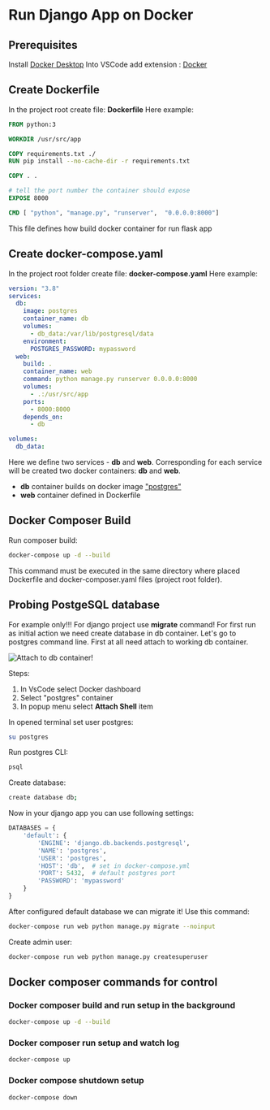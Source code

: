 # Run Django App on Docker

## Prerequisites

Install [Docker Desktop](https://docs.docker.com/get-docker/)
Into VSCode add extension : [Docker](https://marketplace.visualstudio.com/items?itemName=ms-azuretools.vscode-docker)

## Create Dockerfile

In the project root create file: **Dockerfile**
Here example:

```dockerfile
FROM python:3

WORKDIR /usr/src/app

COPY requirements.txt ./
RUN pip install --no-cache-dir -r requirements.txt

COPY . .

# tell the port number the container should expose
EXPOSE 8000

CMD [ "python", "manage.py", "runserver",  "0.0.0.0:8000"]

```

This file defines how build docker container for run flask app

## Create docker-compose.yaml

In the project root folder create file: **docker-compose.yaml**
Here example:

```yaml
version: "3.8"
services:
  db:
    image: postgres
    container_name: db
    volumes:
      - db_data:/var/lib/postgresql/data
    environment:
      POSTGRES_PASSWORD: mypassword
  web:
    build: .
    container_name: web
    command: python manage.py runserver 0.0.0.0:8000
    volumes:
      - .:/usr/src/app
    ports:
      - 8000:8000
    depends_on:
      - db

volumes:
  db_data:
```

Here we define two services - **db** and **web**.
Corresponding for each service will be created two docker containers: **db** and **web**.

- **db** container builds on docker image ["postgres"](https://hub.docker.com/_/postgres)
- **web** container defined in Dockerfile

## Docker Composer Build

Run composer build:

```bash
docker-compose up -d --build
```

This command must be executed in the same directory where placed Dockerfile and docker-composer.yaml files (project root folder).

## Probing PostgeSQL database

For example only!!! For django project use **migrate** command!
For first run as initial action we need create database in db container.
Let's go to postgres command line. First at all need attach to working db container.

![Attach to db container!](docs/img/attach_postgres.png "Attach to db container")

Steps:

1. In VsCode select Docker dashboard
2. Select "postgres" container
3. In popup menu select **Attach Shell** item

In opened terminal set user postgres:

```bash
su postgres
```

Run postgres CLI:

```bash
psql
```

Create database:

```bash
create database db;
```

Now in your django app you can use following settings:

```python
DATABASES = {
    'default': {
        'ENGINE': 'django.db.backends.postgresql',
        'NAME': 'postgres',
        'USER': 'postgres',
        'HOST': 'db',  # set in docker-compose.yml
        'PORT': 5432,  # default postgres port
        'PASSWORD': 'mypassword'
    }
}
```

After configured default database we can migrate it! Use this command:

```bash
docker-compose run web python manage.py migrate --noinput
```

Create admin user:

```bash
docker-compose run web python manage.py createsuperuser
```

## Docker composer commands for control

### Docker composer build and run setup in the background

```bash
docker-compose up -d --build
```

### Docker composer run setup and watch log

```bash
docker-compose up
```

### Docker compose shutdown setup

```bash
docker-compose down
```
